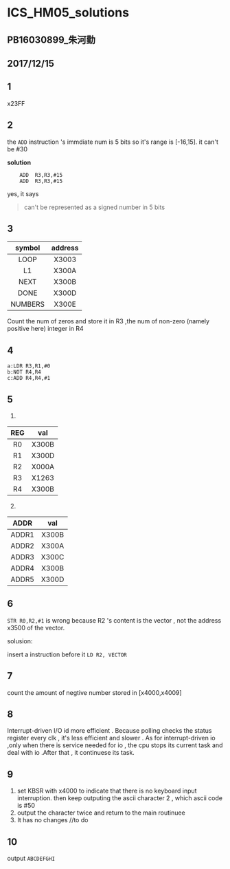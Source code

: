#  ICS_HM05_solutions

##  PB16030899_朱河勤   
##  2017/12/15
    
## 1
x23FF
## 2
the `ADD` instruction 's immdiate num  is 5 bits so it's range is [-16,15]. it can't be #30

**solution**

        ADD  R3,R3,#15
        ADD  R3,R3,#15
yes, it says
>can't be represented as a signed number in 5 bits
## 3 

symbol | address
:--: | :--:
LOOP | X3003
L1 | X300A
NEXT | X300B
DONE | X300D
NUMBERS | X300E

Count the num of zeros and store it in R3 ,the num of  non-zero (namely positive here)  integer  in R4
## 4
```
a:LDR R3,R1,#0
b:NOT R4,R4
c:ADD R4,R4,#1
```
## 5
1. 
REG | val
:--: | :--:
R0  | X300B
R1 | X300D
R2 | X000A
R3 | X1263
R4 | X300B
2. 
ADDR | val
:--: | :--:
ADDR1 | X300B
ADDR2 | X300A
ADDR3 | X300C
ADDR4 | X300B
ADDR5 | X300D
## 6
`STR R0,R2,#1`  is wrong
because R2 's content is the vector , not the address x3500 of the vector.


solusion:

insert a instruction before it
`LD R2, VECTOR `
## 7
count the amount of negtive number  stored in [x4000,x4009]
## 8
Interrupt-driven I/O id more efficient .
Because  polling checks the status register every clk , it's less efficient and slower . As for interrupt-driven io ,only  when there is service needed for io , the cpu stops its current task and deal with io .After that ,  it continuese its task. 

## 9
1. set KBSR with x4000 to indicate that there is no keyboard input  interruption. 
then keep outputing the ascii character 2 , which ascii code is #50
2. output the character twice and return         to the main routinuee
3. It has no changes 
 //to do
 ## 10
output `ABCDEFGHI`